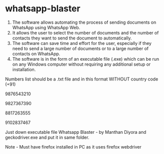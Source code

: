 # whatsapp-blaster

1. The software allows automating the process of sending documents on WhatsApp using WhatsApp Web.
2. It allows the user to select the number of documents and the number of contacts they want to send the document to automatically.
3. The software can save time and effort for the user, especially if they need to send a large number of documents or to a large number of contacts on WhatsApp.
4. The software is in the form of an executable file (.exe) which can be run on any Windows computer without requiring any additional setup or installation.

Numbers list should be a .txt file and in this format WITHOUT country code (+91)

9876543210

9827367390

8817263555

9102837467

Just down executable file Whatsapp Blaster - by Manthan Diyora and geckodriver.exe and put it in same folder.

Note - Must have firefox installed in PC as it uses firefox webdriver
